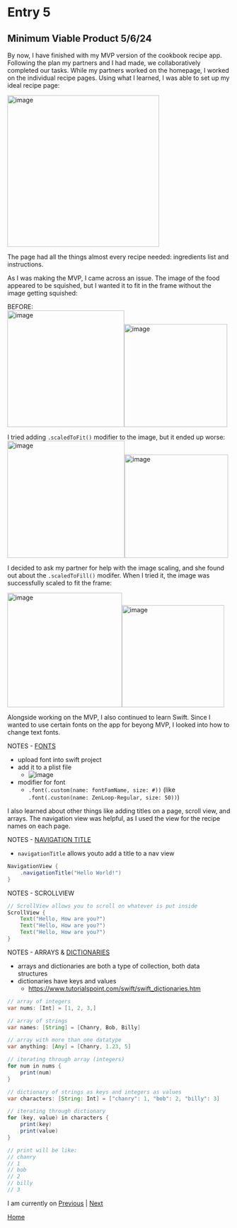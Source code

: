 # Entry 5
## Minimum Viable Product 5/6/24

By now, I have finished with my MVP version of the cookbook recipe app. Following the plan my partners and I had made, we collaboratively completed our tasks. While my partners worked on the homepage, I worked on the individual recipe pages. Using what I learned, I was able to set up my ideal recipe page: <br> 

<img width="343" alt="image" src="https://github.com/chanryc9471/apcsa-freedom-project/assets/91750491/d7855792-c58c-4482-8f8d-bd6a4bcd69ea"> <br>

The page had all the things almost every recipe needed: ingredients list and instructions.


As I was making the MVP, I came across an issue. The image of the food appeared to be squished, but I wanted it to fit in the frame without the image getting squished:

BEFORE: <br>
<img width="264" alt="image" src="https://github.com/chanryc9471/apcsa-freedom-project/assets/91750491/0c18ce3b-6064-4ff7-8509-44696db396b1"><img width="233" alt="image" src="https://github.com/chanryc9471/apcsa-freedom-project/assets/91750491/577e5ad2-360e-474b-a5d7-18354dd951c5">
<br>

I tried adding `.scaledToFit()` modifier to the image, but it ended up worse: <br>
<img width="265" alt="image" src="https://github.com/chanryc9471/apcsa-freedom-project/assets/91750491/e0eb5eb4-7dae-4494-bcae-78024bccb1c3"><img width="234" alt="image" src="https://github.com/chanryc9471/apcsa-freedom-project/assets/91750491/519193e8-23c8-4a0d-b8d8-85fb2a8e2fba">
<br>

I decided to ask my partner for help with the image scaling, and she found out about the `.scaledToFill()` modifer. When I tried it, the image was successfully scaled to fit the frame:<br>

<img width="259" alt="image" src="https://github.com/chanryc9471/apcsa-freedom-project/assets/91750491/d59301b4-58cf-49e4-a594-99069639c056"><img width="231" alt="image" src="https://github.com/chanryc9471/apcsa-freedom-project/assets/91750491/d6904177-5029-4bb8-8b70-9f55d5af34b5"><br>

Alongside working on the MVP, I also continued to learn Swift. Since I wanted to use certain fonts on the app for beyong MVP, I looked into how to change text fonts.

NOTES - [FONTS](https://www.youtube.com/watch?v=4PI04Yj3Ngs)
* upload font into swift project
* add it to a plist file
    * ![image](https://github.com/chanryc9471/apcsa-freedom-project/assets/91750491/f19e57d3-8591-4708-a0b3-1f20ae84f256)
* modifier for font
    * `.font(.custom(name: fontFamName, size: #))` (like `.font(.custon(name: ZenLoop-Regular, size: 50))`)

 
I also learned about other things like adding titles on a page, scroll view, and arrays. The navigation view was helpful, as I used the view for the recipe names on each page.



NOTES - [NAVIGATION TITLE](https://www.youtube.com/watch?v=nqTcAzPS3oc)
* `navigationTitle` allows youto add a title to a nav view
```java
NavigationView {
    .navigationTitle("Hello World!")
}
```


NOTES - SCROLLVIEW
```java
// ScrollView allows you to scroll on whatever is put inside
ScrollView {
    Text("Hello, How are you?")
    Text("Hello, How are you?")
    Text("Hello, How are you?")
}
```


NOTES - ARRAYS & [DICTIONARIES](https://www.youtube.com/watch?v=-uwSmesQKHE&list=PL5PR3UyfTWvfacnfUsvNcxIiKIgidNRoW&index=16)
* arrays and dictionaries are both a type of collection, both data structures
* dictionaries have keys and values
    * https://www.tutorialspoint.com/swift/swift_dictionaries.htm
 
``` java
// array of integers
var nums: [Int] = [1, 2, 3,]

// array of strings
var names: [String] = [Chanry, Bob, Billy]

// array with more than one datatype
var anything: [Any] = [Chanry, 1.23, 5]

// iterating through array (integers)
for num in nums {
    print(num)
}

// dictionary of strings as keys and integers as values
var characters: [String: Int] = ["chanry": 1, "bob": 2, "billy": 3]

// iterating through dictionary
for (key, value) in characters {
    print(key)
    print(value)
}

// print will be like:
// chanry
// 1
// bob
// 2
// billy
// 3
``` 

I am currently on 
[Previous](entry04.md) | [Next](entry06.md)

[Home](../README.md)
